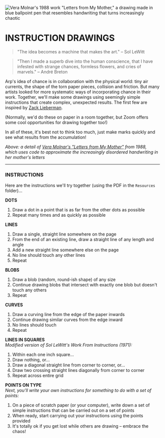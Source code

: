![Vera Molnar's 1988 work "Letters from My Mother," a drawing made in blue ballpoint pen that resembles handwriting that turns increasingly chaotic](https://raw.githubusercontent.com/jeffThompson/ChanceAndRandomness-TransartInstitute/main/ImagesAndMedia/ActivityHeaders/VeraMolnar-LettersFromMyMother-1988.png)

# INSTRUCTION DRAWINGS  

> "The idea becomes a machine that makes the art." – Sol LeWitt

> "Then I made a  superb dive into the human conscience, that I  have infested with strange chances, formless flowers, and cries of marvels." – André Breton  

Arp's idea of chance is in collaboration with the physical world: tiny air currents, the shape of the torn paper pieces, collision and friction. But many artists looked for more systematic ways of incorporating chance in their work. Together, we'll make some drawings using seemingly simple instructions that create complex, unexpected results. The first few are inspired by [Zack Lieberman](http://thesystemis.com).

(Normally, we'd do these on paper in a room together, but Zoom offers some cool opportunities for drawing together too!)

In all of these, it's best not to think too much, just make marks quickly and see what results from the accumulation!

*Above: a detail of [Vera Molnar's "Letters from My Mother"](https://collections.vam.ac.uk/item/O216188/letters-from-my-mother-print-molnar-vera) from 1988, which uses code to approximate the increasingly disordered handwriting in her mother's letters*

***

### INSTRUCTIONS  
Here are the instructions we'll try together (using the PDF in the `Resources` folder)...

**DOTS**  
1. Draw a dot in a point that is as far from the other dots as possible  
2. Repeat many times and as quickly as possible

**LINES**  
1. Draw a single, straight line somewhere on the page  
2. From the end of an existing line, draw a straight line of any length and angle  
3. Add a new straight line somewhere else on the page  
4. No line should touch any other lines  
5. Repeat  

**BLOBS**  
1. Draw a blob (random, round-ish shape) of any size  
2. Continue drawing blobs that intersect with exactly one blob but doesn't touch any others  
3. Repeat  

**CURVES**  
1. Draw a curving line from the edge of the paper inwards  
2. Continue drawing similar curves from the edge inward  
3. No lines should touch  
4. Repeat  

**LINES IN SQUARES**  
*Modified version of Sol LeWitt's *Work From Instructions* (1971):*

1. Within each one inch square...  
2. Draw nothing, or...  
3. Draw a diagonal straight line from corner to corner, or...  
4. Draw two crossing straight lines diagonally from corner to corner  
5. Repeat across entire grid  

**POINTS ON TYPE**  
*Next, you'll write your own instructions for something to do with a set of points:*

1. On a piece of scratch paper (or your computer), write down a set of simple instructions that can be carried out on a set of points  
2. When ready, start carrying out your instructions using the points provided  
3. It's totally ok if you get lost while others are drawing – embrace the chaos!  

